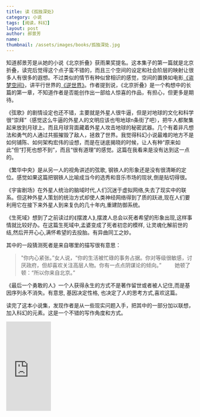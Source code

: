 ```yaml
---
title: 读《孤独深处》 
category: 小说 
tags: [阅读，科幻]  
layout: post  
author: 郝景芳 
name: 
thumbnail: /assets/images/books/孤独深处.jpg
---
```


知道郝景芳是从她的小说《北京折叠》获雨果奖提名。这本集子的第一篇就是北京折叠，读完后觉得这个点子蛮不错的，而且三个空间的设定和社会阶层的映射让很多人有很多的遐想。不过类似的情节有种似曾相识的感觉，空间的置换如电影[《盗梦空间》](https://movie.douban.com/subject/3541415/)，讲平行世界的[《逆世界》](https://movie.douban.com/subject/3566266/)。作者提到说，《北京折叠》是一个构想中的长篇的第一章，不知道作者是否能创作出一部给人惊喜的作品，有担心，但更多是期待。

《弦歌》的剧情设定也还不错，主要就是外星人很牛逼，但是对地球的文化和科学很“崇拜”（感觉这么牛逼的外星人的文明应该也甩地球n条街了吧），把牛人都聚集起来放到月球上。而且月球背面藏着外星人攻击地球的秘密武器。几个有着非凡想法和勇气的人通过共振摧毁了敌人，拯救了世界。我觉得科幻小说最难的地方不是如何铺陈、如何架构宏伟的设想，而是在谜底揭晓的时候，让人有种“原来如此”但“打死也想不到”，而且“很有道理”的感觉。这篇在我看来是没有达到这一点的。

《繁华中央》是从另一人的视角讲述的弦歌, 钢铁人的形象还是没有很清晰的定位。感觉如果这篇把钢铁人比喻成当今的选秀和音乐市场的现状,倒是贴切得很。

《宇宙剧场》在外星人统治的脑域时代,人们沉迷于虚拟网络,失去了现实中的联系。但这种外星人策划的统治方式却使人类神经网络得到了质的跃进,现在人们要利用它在接下来外星人到来复仇的几十年内,重建防御系统。

《生死域》想到了之前读过的⟪摆渡人⟫,摆渡人总会以死者希望的形象出现,这样事情就比较好办。在这篇生死域中,孟婆变成了死者初恋的模样, 让灵魂化解前世的结,然后开开心心,满怀希望的去投胎。有异曲同工之妙。 

其中的一段猜测死者是来自哪里的描写很有意思：

> "你内心紧张。”女人说，“你的生活被忙碌的事务占据。你对等级很敏感，讨厌政府，但却喜欢关注高层人物。你有一点点阴谋论的倾向。” 　　
她顿了顿：“所以你来自北京。”

《最后一个勇敢的人》一个人获得永生的方式不是著作留世或者被人记住,而是基因序列永不消失。有意思, 基因决定性格, 也决定了人的思考方式,喜欢这篇。

读完了这本小说集，发现作者是从一些现实问题入手，把其中的一部分加以联想，加入科幻的元素。这是一个不错的写作角度和方式。


<div class="amazon-buy">
    <div>
        <div class="paper"></div>
        <iframe src="http://rcm-cn.amazon-adsystem.com/e/cm?lt1=_blank&bc1=000000&IS2=1&bg1=FFFFFF&fc1=000000&lc1=0000FF&t=read02-23&o=28&p=8&l=as4&m=amazon&f=ifr&ref=ss_til&asins=B01HM11L2A" style="width:120px;height:240px;" scrolling="no" marginwidth="0" marginheight="0" frameborder="0"></iframe>
    </div>
</div>

